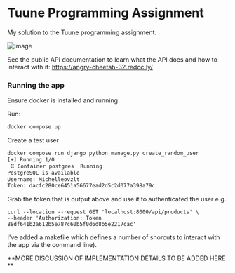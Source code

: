 Tuune Programming Assignment
============================

My solution to the Tuune programming assignment.

![image](https://img.shields.io/badge/built%20with-Cookiecutter%20Django-ff69b4.svg?logo=cookiecutter%0A%20%20:target:%20https://github.com/pydanny/cookiecutter-django/%0A%20%20:alt:%20Built%20with%20Cookiecutter%20Django)

See the public API documentation to learn what the API does and how to interact with it: https://angry-cheetah-32.redoc.ly/


### Running the app

Ensure docker is installed and running.

Run:

```sh
docker compose up
```

Create a test user 

```sh
docker compose run django python manage.py create_random_user
[+] Running 1/0
 ⠿ Container postgres  Running                                                                                                    0.0s
PostgreSQL is available
Username: Michelleovzlt
Token: dacfc280ce6451a56677ead2d5c2d077a398a79c
```

Grab the token that is output above and use it to authenticated the user e.g.:

```
curl --location --request GET 'localhost:8000/api/products' \
--header 'Authorization: Token 88df641b2a612b5e787c60b5f0d6d8b5e2217cac'
```

I've added a makefile which defines a number of shorcuts to interact with the app via the command line).

**MORE DISCUSSION OF IMPLEMENTATION DETAILS TO BE ADDED HERE **
